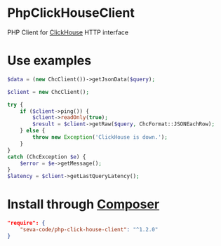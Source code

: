 # PhpClickHouseClient
PHP Client for [ClickHouse](https://github.com/yandex/ClickHouse) HTTP interface

# Use examples
````php
$data = (new ChcClient())->getJsonData($query);
````

````php
$client = new ChcClient();

try {
    if ($client->ping()) {
        $client->readOnly(true);
        $result = $client->getRaw($query, ChcFormat::JSONEachRow);
    } else {
        throw new Exception('ClickHouse is down.');
    }
}
catch (ChcException $e) {
    $error = $e->getMessage();
}
$latency = $client->getLastQueryLatency();
````

# Install through [Composer](https://getcomposer.org/)
````json
"require": {
    "seva-code/php-click-house-client": "^1.2.0"
}
````